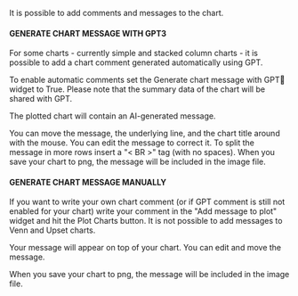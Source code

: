 It is possible to add comments and messages to the chart.

####  GENERATE CHART MESSAGE WITH GPT3 

For some charts - currently simple and stacked column charts - it is possible to add a chart comment generated automatically using  GPT.

To enable automatic comments set the Generate chart message with GPT🤖 widget to True. Please note that the summary data of  the chart will be shared with GPT.

The plotted chart will contain an AI-generated message.

You can move the message, the underlying line, and the chart title around with the mouse. You can edit the message to correct it. To split the message in more rows insert a "< BR >" tag (with no spaces). When you save your chart to png, the message will be included in the image file. 

#### GENERATE CHART MESSAGE MANUALLY

If you want to write your own chart comment (or if GPT comment is still not enabled for your chart) write your comment in the "Add message to plot" widget and hit the Plot Charts button. It is not possible to add messages to Venn and Upset charts. 

Your message will appear on top of your chart. You can edit and move the message.

 When you save your chart to png, the message will be included in the image file. 
